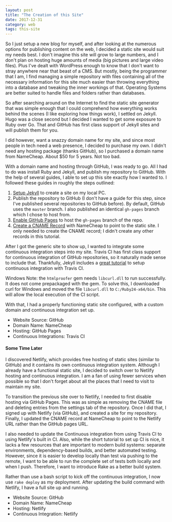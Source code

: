 ```yaml
---
layout: post
title: "The Creation of this Site"
date: 2017-12-31
category: web
tags: this-site
---
```


So I just setup a new blog for myself, and after looking at the numerous options
for publishing content on the web, I decided a static site would suit my needs
best. I don't imagine this site will grow to large numbers, and I don't plan on
hosting huge amounts of media (big pictures and large video files). Plus I've
dealt with WordPress enough to know that I don't want to stray anywhere near
that beast of a CMS. But mostly, being the programmer that I am, I find managing
a simple repository with files containing all of the necessary information for
this site much easier than throwing everything into a database and tweaking the
inner workings of that. Operating Systems are better suited to handle files and
folders rather than databases.

So after searching around on the Internet to find the static site generator that
was simple enough that I could comprehend how everything works behind the scenes
(I like exploring how things work), I settled on Jekyll. Hugo was a close second
but I decided I wanted to get some exposure to Ruby over Go. That and GitHub has
first class support of Jekyll sites and will publish them for you.

I did however, want a snazzy domain name for my site, and since most people in
tech need a web presence, I decided to purchase my own. I didn't need any
hosting package (thanks GitHub), so I purchased a domain name from NameCheap.
About $50 for 5 years. Not too bad.

With a domain name and hosting through GitHub, I was ready to go. All I had to
do was install Ruby and Jekyll, and publish my repository to GitHub. With the
help of several guides, I able to set up this site exactly how I wanted to. I
followed these guides in roughly the steps outlined:

1. [Setup Jekyll][step-1] to create a site on my local PC.
2. Publish the repository to GitHub (I don't have a guide for this step, since
   I've published several repositories to GitHub before). By default, GitHub
   uses the `master` branch. I also published an identical `gh-pages` branch
   which I chose to host from.
3. [Enable GitHub Pages][step-3] to host the `gh-pages` branch of the repo.
4. [Create a CNAME Record][step-4] with NameCheap to point to the static site. I
   only needed to create the CNAME record; I didn't create any other records in
   this tutorial.

After I got the generic site to show up, I wanted to integrate some continuous
integration steps into my site. Travis CI has first class support for continuous
integration of GitHub repositories, so it naturally made sense to include that.
Thankfully, Jekyll includes a [great tutorial][step-5] to setup continuous
integration with Travis CI.

Windows Note: the `htmlproofer` gem needs `libcurl.dll` to run successfully. It
does not come prepackaged with the gem. To solve this, I downloaded curl for
Windows and moved the file `libcurl.dll` to `C:/Ruby24-x64/bin`. This will allow
the local execution of the CI script.

With that, I had a properly functioning static site configured, with a custom
domain and continuous integration set up.

- Website Source: GitHub
- Domain Name: NameCheap
- Hosting: GitHub Pages
- Continuous Integrations: Travis CI

#### Some Time Later

I discovered Netlify, which provides free hosting of static sites (similar to
GitHub) and it contains its own continuous integration system. Although I
already have a functional static site, I decided to switch over to Netlify
hosting and continuous integration. I am a fan of using fewer services when
possible so that I don't forget about all the places that I need to visit to
maintain my site.

To transition the previous site over to Netlify, I needed to first disable
hosting via GitHub Pages. This was as simple as removing the CNAME file and
deleting entries from the settings tab of the repository. Once I did that, I
signed up with Netlify (via GitHub), and created a site for my repository.
Finally, I updated the CNAME record at NameCheap to point to the Netlify URL
rather than the GitHub pages URL.

I also needed to update the Continuous integration from using Travis CI to using
Netlify's built in CI. Also, while the short tutorial to set up CI is nice, it
lacks a few resources that are important to modern build systems: separate
environments, dependency-based builds, and better automated testing. However,
since it is easier to develop locally than test via pushing to the remote, I
want to be able to run the complete set of tests both locally and when I push.
Therefore, I want to introduce Rake as a better build system.

Rather than use a bash script to kick off the continuous integration, I now use
`rake deploy` as my deployment. After updating the build command with Netlify, I
have a full site up and running.

- Website Source: GitHub
- Domain Name: NameCheap
- Hosting: Netlify
- Continuous Integration: Netlify

[step-1]: https://jekyllrb.com/docs/quickstart/
[step-3]: https://help.github.com/articles/configuring-a-publishing-source-for-github-pages/
[step-4]: https://www.namecheap.com/support/knowledgebase/article.aspx/9645/2208/how-do-i-link-my-domain-to-github-pages
[step-5]: https://jekyllrb.com/docs/continuous-integration/travis-ci/
